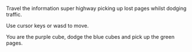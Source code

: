 Travel the information super highway picking up lost pages whilst dodging traffic. 

Use cursor keys or wasd to move.

You are the purple cube, dodge the blue cubes and pick up the green pages.